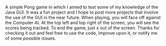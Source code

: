 A simple Pong game in which I aimed to test some of my knowledge of
the Java GUI. It was a fun project and I hope to post more projects
that involve the use of the GUI in the near future. When playing,
you will face off against the Computer AI. At the top left and 
top right of the screen, you will see the scores being tracked. To
end the game, just x out of the screen. Thanks for checking it out
and feel free to use the code, improve upon it, or notify me of 
some possible issues.
